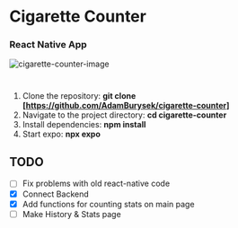 # Cigarette Counter

### React Native App

![cigarette-counter-image](https://github.com/AdamBurysek/cigarette-counter/assets/114564710/c25a1ec4-0bb1-4ee7-b4d5-147c0d7637b7)

#

1. Clone the repository: **git clone [https://github.com/AdamBurysek/cigarette-counter]**
2. Navigate to the project directory: **cd cigarette-counter**
3. Install dependencies: **npm install**
4. Start expo: **npx expo**

## TODO

- [ ] Fix problems with old react-native code
- [x] Connect Backend
- [x] Add functions for counting stats on main page
- [ ] Make History & Stats page

